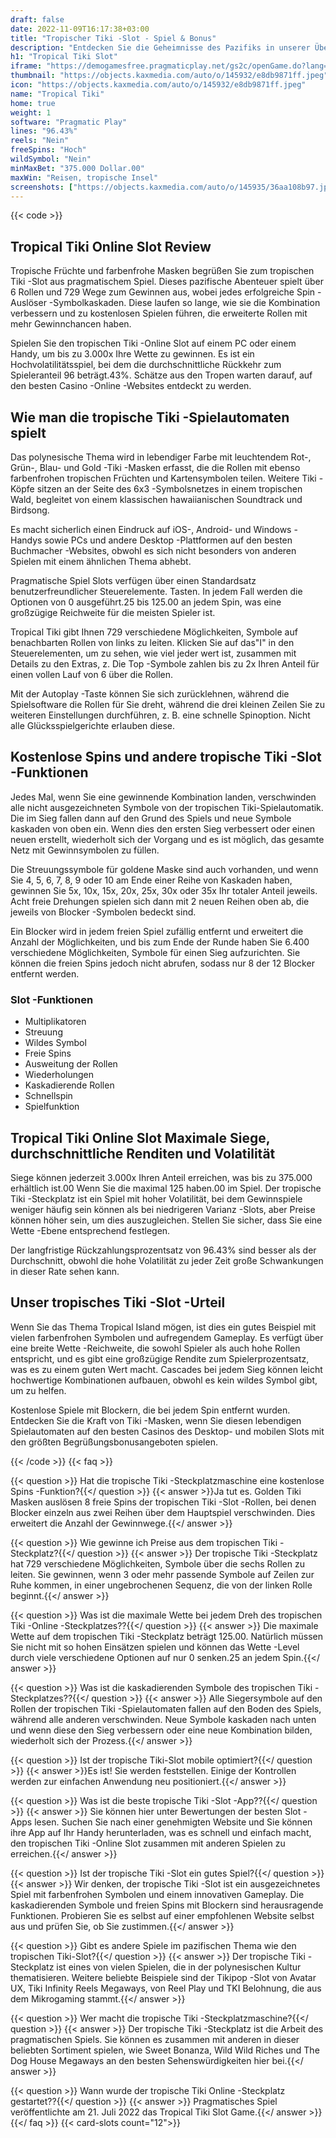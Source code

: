 ```yaml
---
draft: false
date: 2022-11-09T16:17:38+03:00
title: "Tropischer Tiki -Slot - Spiel & Bonus"
description: "Entdecken Sie die Geheimnisse des Pazifiks in unserer Überprüfung des tropischen Tiki -Online Slot. Wir betrachten die Funktionen und wo wir mit dem besten Casino -Bonus spielen können."
h1: "Tropical Tiki Slot"
iframe: "https://demogamesfree.pragmaticplay.net/gs2c/openGame.do?lang=en&cur=USD&websiteUrl=https%3A%2F%2Fclienthub.pragmaticplay.com%2F&gcpif=2273&gameSymbol=vswaysjkrdrop&jurisdiction=99"
thumbnail: "https://objects.kaxmedia.com/auto/o/145932/e8db9871ff.jpeg"
icon: "https://objects.kaxmedia.com/auto/o/145932/e8db9871ff.jpeg"
name: "Tropical Tiki"
home: true
weight: 1
software: "Pragmatic Play"
lines: "96.43%"
reels: "Nein"
freeSpins: "Hoch"
wildSymbol: "Nein"
minMaxBet: "375.000 Dollar.00"
maxWin: "Reisen, tropische Insel"
screenshots: ["https://objects.kaxmedia.com/auto/o/145935/36aa108b97.jpeg"]
---
```


{{< code >}}<h2>Tropical Tiki Online Slot Review</h2><p>Tropische Früchte und farbenfrohe Masken begrüßen Sie zum tropischen Tiki -Slot aus pragmatischem Spiel. Dieses pazifische Abenteuer spielt über 6 Rollen und 729 Wege zum Gewinnen aus, wobei jedes erfolgreiche Spin -Auslöser -Symbolkaskaden. Diese laufen so lange, wie sie die Kombination verbessern und zu kostenlosen Spielen führen, die erweiterte Rollen mit mehr Gewinnchancen haben.</p><p>Spielen Sie den tropischen Tiki -Online Slot auf einem PC oder einem Handy, um bis zu 3.000x Ihre Wette zu gewinnen. Es ist ein Hochvolatilitätsspiel, bei dem die durchschnittliche Rückkehr zum Spieleranteil 96 beträgt.43%. Schätze aus den Tropen warten darauf, auf den besten Casino -Online -Websites entdeckt zu werden.</p><h2>Wie man die tropische Tiki -Spielautomaten spielt</h2><p>Das polynesische Thema wird in lebendiger Farbe mit leuchtendem Rot-, Grün-, Blau- und Gold -Tiki -Masken erfasst, die die Rollen mit ebenso farbenfrohen tropischen Früchten und Kartensymbolen teilen. Weitere Tiki -Köpfe sitzen an der Seite des 6x3 -Symbolsnetzes in einem tropischen Wald, begleitet von einem klassischen hawaiianischen Soundtrack und Birdsong.</p><p>Es macht sicherlich einen Eindruck auf iOS-, Android- und Windows -Handys sowie PCs und andere Desktop -Plattformen auf den besten Buchmacher -Websites, obwohl es sich nicht besonders von anderen Spielen mit einem ähnlichen Thema abhebt.</p><p>Pragmatische Spiel Slots verfügen über einen Standardsatz benutzerfreundlicher Steuerelemente. Tasten. In jedem Fall werden die Optionen von 0 ausgeführt.25 bis 125.00 an jedem Spin, was eine großzügige Reichweite für die meisten Spieler ist.</p><p>Tropical Tiki gibt Ihnen 729 verschiedene Möglichkeiten, Symbole auf benachbarten Rollen von links zu leiten. Klicken Sie auf das"I" in den Steuerelementen, um zu sehen, wie viel jeder wert ist, zusammen mit Details zu den Extras, z. Die Top -Symbole zahlen bis zu 2x Ihren Anteil für einen vollen Lauf von 6 über die Rollen.</p><p>Mit der Autoplay -Taste können Sie sich zurücklehnen, während die Spielsoftware die Rollen für Sie dreht, während die drei kleinen Zeilen Sie zu weiteren Einstellungen durchführen, z. B. eine schnelle Spinoption. Nicht alle Glücksspielgerichte erlauben diese.</p><h2>Kostenlose Spins und andere tropische Tiki -Slot -Funktionen</h2><p>Jedes Mal, wenn Sie eine gewinnende Kombination landen, verschwinden alle nicht ausgezeichneten Symbole von der tropischen Tiki-Spielautomatik. Die im Sieg fallen dann auf den Grund des Spiels und neue Symbole kaskaden von oben ein. Wenn dies den ersten Sieg verbessert oder einen neuen erstellt, wiederholt sich der Vorgang und es ist möglich, das gesamte Netz mit Gewinnsymbolen zu füllen.</p><p>Die Streuungssymbole für goldene Maske sind auch vorhanden, und wenn Sie 4, 5, 6, 7, 8, 9 oder 10 am Ende einer Reihe von Kaskaden haben, gewinnen Sie 5x, 10x, 15x, 20x, 25x, 30x oder 35x Ihr totaler Anteil jeweils. Acht freie Drehungen spielen sich dann mit 2 neuen Reihen oben ab, die jeweils von Blocker -Symbolen bedeckt sind.</p><p>Ein Blocker wird in jedem freien Spiel zufällig entfernt und erweitert die Anzahl der Möglichkeiten, und bis zum Ende der Runde haben Sie 6.400 verschiedene Möglichkeiten, Symbole für einen Sieg aufzurichten. Sie können die freien Spins jedoch nicht abrufen, sodass nur 8 der 12 Blocker entfernt werden.</p><h3>
Slot -Funktionen</h3><ul>
<li></span>
Multiplikatoren</li>
<li></span>
Streuung</li>
<li></span>
Wildes Symbol</li>
<li></span>
Freie Spins</li>
<li></span>
Ausweitung der Rollen</li>
<li></span>
Wiederholungen</li>
<li></span>
Kaskadierende Rollen</li>
<li></span>
Schnellspin</li>
<li></span>
Spielfunktion</li></ul><h2>Tropical Tiki Online Slot Maximale Siege, durchschnittliche Renditen und Volatilität</h2><p>Siege können jederzeit 3.000x Ihren Anteil erreichen, was bis zu 375.000 erhältlich ist.00 Wenn Sie die maximal 125 haben.00 im Spiel. Der tropische Tiki -Steckplatz ist ein Spiel mit hoher Volatilität, bei dem Gewinnspiele weniger häufig sein können als bei niedrigeren Varianz -Slots, aber Preise können höher sein, um dies auszugleichen. Stellen Sie sicher, dass Sie eine Wette -Ebene entsprechend festlegen.</p><p>Der langfristige Rückzahlungsprozentsatz von 96.43% sind besser als der Durchschnitt, obwohl die hohe Volatilität zu jeder Zeit große Schwankungen in dieser Rate sehen kann.</p><h2>Unser tropisches Tiki -Slot -Urteil</h2><p>Wenn Sie das Thema Tropical Island mögen, ist dies ein gutes Beispiel mit vielen farbenfrohen Symbolen und aufregendem Gameplay. Es verfügt über eine breite Wette -Reichweite, die sowohl Spieler als auch hohe Rollen entspricht, und es gibt eine großzügige Rendite zum Spielerprozentsatz, was es zu einem guten Wert macht. Cascades bei jedem Sieg können leicht hochwertige Kombinationen aufbauen, obwohl es kein wildes Symbol gibt, um zu helfen.</p><p>Kostenlose Spiele mit Blockern, die bei jedem Spin entfernt wurden. Entdecken Sie die Kraft von Tiki -Masken, wenn Sie diesen lebendigen Spielautomaten auf den besten Casinos des Desktop- und mobilen Slots mit den größten Begrüßungsbonusangeboten spielen.</p>
{{< /code >}}
{{< faq >}}

{{< question >}} Hat die tropische Tiki -Steckplatzmaschine eine kostenlose Spins -Funktion?{{</ question >}}
{{< answer >}}Ja tut es. Golden Tiki Masken auslösen 8 freie Spins der tropischen Tiki -Slot -Rollen, bei denen Blocker einzeln aus zwei Reihen über dem Hauptspiel verschwinden. Dies erweitert die Anzahl der Gewinnwege.{{</ answer >}}

{{< question >}} Wie gewinne ich Preise aus dem tropischen Tiki -Steckplatz?{{</ question >}}
{{< answer >}} Der tropische Tiki -Steckplatz hat 729 verschiedene Möglichkeiten, Symbole über die sechs Rollen zu leiten. Sie gewinnen, wenn 3 oder mehr passende Symbole auf Zeilen zur Ruhe kommen, in einer ungebrochenen Sequenz, die von der linken Rolle beginnt.{{</ answer >}}

{{< question >}} Was ist die maximale Wette bei jedem Dreh des tropischen Tiki -Online -Steckplatzes??{{</ question >}}
{{< answer >}} Die maximale Wette auf dem tropischen Tiki -Steckplatz beträgt 125.00. Natürlich müssen Sie nicht mit so hohen Einsätzen spielen und können das Wette -Level durch viele verschiedene Optionen auf nur 0 senken.25 an jedem Spin.{{</ answer >}}

{{< question >}} Was ist die kaskadierenden Symbole des tropischen Tiki -Steckplatzes??{{</ question >}}
{{< answer >}} Alle Siegersymbole auf den Rollen der tropischen Tiki -Spielautomaten fallen auf den Boden des Spiels, während alle anderen verschwinden. Neue Symbole kaskaden nach unten und wenn diese den Sieg verbessern oder eine neue Kombination bilden, wiederholt sich der Prozess.{{</ answer >}}

{{< question >}} Ist der tropische Tiki-Slot mobile optimiert?{{</ question >}}
{{< answer >}}Es ist! Sie werden feststellen. Einige der Kontrollen werden zur einfachen Anwendung neu positioniert.{{</ answer >}}

{{< question >}} Was ist die beste tropische Tiki -Slot -App??{{</ question >}}
{{< answer >}} Sie können hier unter Bewertungen der besten Slot -Apps lesen. Suchen Sie nach einer genehmigten Website und Sie können ihre App auf Ihr Handy herunterladen, was es schnell und einfach macht, den tropischen Tiki -Online Slot zusammen mit anderen Spielen zu erreichen.{{</ answer >}}

{{< question >}} Ist der tropische Tiki -Slot ein gutes Spiel?{{</ question >}}
{{< answer >}} Wir denken, der tropische Tiki -Slot ist ein ausgezeichnetes Spiel mit farbenfrohen Symbolen und einem innovativen Gameplay. Die kaskadierenden Symbole und freien Spins mit Blockern sind herausragende Funktionen. Probieren Sie es selbst auf einer empfohlenen Website selbst aus und prüfen Sie, ob Sie zustimmen.{{</ answer >}}

{{< question >}} Gibt es andere Spiele im pazifischen Thema wie den tropischen Tiki-Slot?{{</ question >}}
{{< answer >}} Der tropische Tiki -Steckplatz ist eines von vielen Spielen, die in der polynesischen Kultur thematisieren. Weitere beliebte Beispiele sind der Tikipop -Slot von Avatar UX, Tiki Infinity Reels Megaways, von Reel Play und TKI Belohnung, die aus dem Mikrogaming stammt.{{</ answer >}}

{{< question >}} Wer macht die tropische Tiki -Steckplatzmaschine?{{</ question >}}
{{< answer >}} Der tropische Tiki -Steckplatz ist die Arbeit des pragmatischen Spiels. Sie können es zusammen mit anderen in dieser beliebten Sortiment spielen, wie Sweet Bonanza, Wild Wild Riches und The Dog House Megaways an den besten Sehenswürdigkeiten hier bei.{{</ answer >}}

{{< question >}} Wann wurde der tropische Tiki Online -Steckplatz gestartet??{{</ question >}}
{{< answer >}} Pragmatisches Spiel veröffentlichte am 21. Juli 2022 das Tropical Tiki Slot Game.{{</ answer >}}
{{</ faq >}}
{{< card-slots count="12">}}